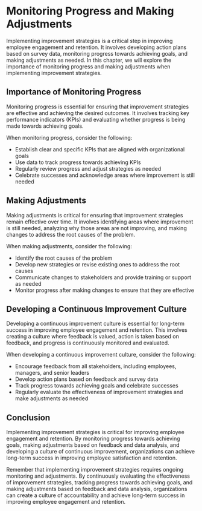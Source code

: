# Monitoring Progress and Making Adjustments

Implementing improvement strategies is a critical step in improving employee engagement and retention. It involves developing action plans based on survey data, monitoring progress towards achieving goals, and making adjustments as needed. In this chapter, we will explore the importance of monitoring progress and making adjustments when implementing improvement strategies.

Importance of Monitoring Progress
---------------------------------

Monitoring progress is essential for ensuring that improvement strategies are effective and achieving the desired outcomes. It involves tracking key performance indicators (KPIs) and evaluating whether progress is being made towards achieving goals.

When monitoring progress, consider the following:

* Establish clear and specific KPIs that are aligned with organizational goals
* Use data to track progress towards achieving KPIs
* Regularly review progress and adjust strategies as needed
* Celebrate successes and acknowledge areas where improvement is still needed

Making Adjustments
------------------

Making adjustments is critical for ensuring that improvement strategies remain effective over time. It involves identifying areas where improvement is still needed, analyzing why those areas are not improving, and making changes to address the root causes of the problem.

When making adjustments, consider the following:

* Identify the root causes of the problem
* Develop new strategies or revise existing ones to address the root causes
* Communicate changes to stakeholders and provide training or support as needed
* Monitor progress after making changes to ensure that they are effective

Developing a Continuous Improvement Culture
-------------------------------------------

Developing a continuous improvement culture is essential for long-term success in improving employee engagement and retention. This involves creating a culture where feedback is valued, action is taken based on feedback, and progress is continuously monitored and evaluated.

When developing a continuous improvement culture, consider the following:

* Encourage feedback from all stakeholders, including employees, managers, and senior leaders
* Develop action plans based on feedback and survey data
* Track progress towards achieving goals and celebrate successes
* Regularly evaluate the effectiveness of improvement strategies and make adjustments as needed

Conclusion
----------

Implementing improvement strategies is critical for improving employee engagement and retention. By monitoring progress towards achieving goals, making adjustments based on feedback and data analysis, and developing a culture of continuous improvement, organizations can achieve long-term success in improving employee satisfaction and retention.

Remember that implementing improvement strategies requires ongoing monitoring and adjustments. By continuously evaluating the effectiveness of improvement strategies, tracking progress towards achieving goals, and making adjustments based on feedback and data analysis, organizations can create a culture of accountability and achieve long-term success in improving employee engagement and retention.
